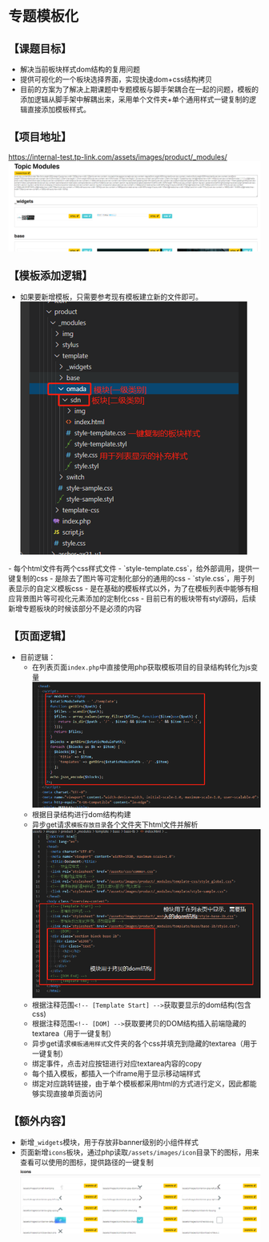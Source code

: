 # 专题模板化

## 【课题目标】
- 解决当前板块样式dom结构的复用问题
- 提供可视化的一个板块选择界面，实现快速dom+css结构拷贝
- 目前的方案为了解决上期课题中专题模板与脚手架耦合在一起的问题，模板的添加逻辑从脚手架中解耦出来，采用单个文件夹+单个通用样式一键复制的逻辑直接添加模板样式。

## 【项目地址】
https://internal-test.tp-link.com/assets/images/product/_modules/
![](./img/module.png)

## 【模板添加逻辑】
- 如果要新增模板，只需要参考现有模板建立新的文件即可。
![](img/folder.png)
<span red>
  - 每个html文件有两个css样式文件
    - `style-template.css`，给外部调用，提供一键复制的css
      - 是除去了图片等可定制化部分的通用的css
    - `style.css`，用于列表显示的自定义模板css
      - 是在基础的模板样式以外，为了在模板列表中能够有相应背景图片等可视化元素添加的定制化css
    - 目前已有的板块带有styl源码，后续新增专题板块的时候该部分不是必须的内容
</span>

## 【页面逻辑】
- 目前逻辑：
  - <span red>在列表页面`index.php`中直接使用php获取模板项目的目录结构转化为js变量</span>
    ![](./img/index-dir.png)
  - 根据目录结构进行dom结构构建
  - 异步get请求`模板存放目录`各个文件夹下html文件并解析
    ![](./img/html.png)
  - 根据注释范围`<!-- [Template Start] -->`获取要显示的dom结构(包含css)
  - 根据注释范围`<!-- [DOM] -->`获取要拷贝的DOM结构插入前端隐藏的textarea（用于一键复制）
  - 异步get请求`模板通用样式`文件夹的各个css并填充到隐藏的textarea（用于一键复制）
  - 绑定事件，点击对应按钮进行对应textarea内容的copy
  - 每个插入模板，都插入一个iframe用于显示移动端样式
  - 绑定对应跳转链接，由于单个模板都采用html的方式进行定义，因此都能够实现直接单页面访问

## <span red>【额外内容】</span>

<span red>

  - 新增`_widgets`模块，用于存放非banner级别的小组件样式
  - 页面新增`icons`板块，通过php读取`/assets/images/icon`目录下的图标，用来查看可以使用的图标，提供路径的一键复制
    ![](./img/index-icon.png)
  
</span>